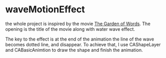 # waveMotionEffect
the whole project is inspired by the movie [The Garden of Words](https://en.wikipedia.org/wiki/The_Garden_of_Words). The opening is the title of the movie along with water wave effect.

The key to the effect is at the end of the animation the line of the wave becomes dotted line, and disappear. To achieve that, I use CAShapeLayer and CABasicAnimtion to draw the shape and finish the animation.

